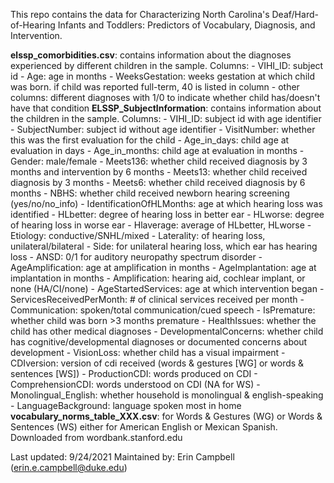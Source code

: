 This repo contains the data for Characterizing North Carolina's Deaf/Hard-of-Hearing Infants and Toddlers: Predictors of Vocabulary, Diagnosis, and Intervention.

**elssp_comorbidities.csv**: contains information about the diagnoses experienced by different children in the sample. Columns:
	- VIHI_ID: subject id
	- Age: age in months
	- WeeksGestation: weeks gestation at which child was born. if child was reported full-term, 40 is listed in column
	- other columns: different diagnoses with 1/0 to indicate whether child has/doesn't have that condition
**ELSSP_SubjectInformation**: contains information about the children in the sample. Columns:
	- VIHI_ID: subject id with age identifier
	- SubjectNumber: subject id without age identifier
	- VisitNumber: whether this was the first evaluation for the child
	- Age_in_days: child age at evaluation in days
	- Age_in_months: child age at evaluation in months
	- Gender: male/female
	- Meets136: whether child received diagnosis by 3 months and intervention by 6 months
	- Meets13: whether child received diagnosis by 3 months
	- Meets6: whether child received diagnosis by 6 months
	- NBHS: whether child received newborn hearing screening (yes/no/no_info)
	- IdentificationOfHLMonths: age at which hearing loss was identified
	- HLbetter: degree of hearing loss in better ear
	- HLworse: degree of hearing loss in worse ear
	- Hlaverage: average of HLbetter, HLworse
	- Etiology: conductive/SNHL/mixed
	- Laterality: of hearing loss, unilateral/bilateral
	- Side: for unilateral hearing loss, which ear has hearing loss
	- ANSD: 0/1 for auditory neuropathy spectrum disorder
	- AgeAmplification: age at amplification in months
	- AgeImplantation: age at implantation in months
	- Amplification: hearing aid, cochlear implant, or none (HA/CI/none)
	- AgeStartedServices: age at which intervention began
	- ServicesReceivedPerMonth: # of clinical services received per month
	- Communication: spoken/total communication/cued speech
	- IsPremature: whether child was born >3 months premature
	- HealthIssues: whether the child has other medical diagnoses
	- DevelopmentalConcerns: whether child has cognitive/developmental diagnoses or documented concerns about development
	- VisionLoss: whether child has a visual impairment
	- CDIversion: version of cdi received (words & gestures [WG] or words & sentences [WS])
	- ProductionCDI: words produced on CDI
	- ComprehensionCDI: words understood on CDI (NA for WS)
	- Monolingual_English: whether household is monolingual & english-speaking
	- LanguageBackground: language spoken most in home
**vocabulary_norms_table_XXX.csv**: for Words & Gestures (WG) or Words & Sentences (WS) either for American English or Mexican Spanish. Downloaded from wordbank.stanford.edu

Last updated: 9/24/2021
Maintained by: Erin Campbell (erin.e.campbell@duke.edu)
